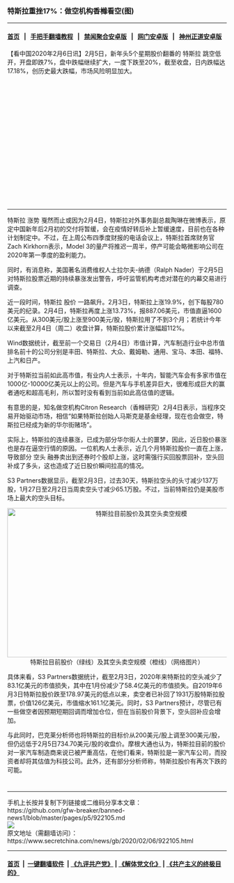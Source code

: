 ### 特斯拉重挫17%：做空机构香橼看空(图)
------------------------

#### [首页](https://github.com/gfw-breaker/banned-news1/blob/master/README.md) &nbsp;&nbsp;|&nbsp;&nbsp; [手把手翻墙教程](https://github.com/gfw-breaker/guides/wiki) &nbsp;&nbsp;|&nbsp;&nbsp; [禁闻聚合安卓版](https://github.com/gfw-breaker/bn-android) &nbsp;&nbsp;|&nbsp;&nbsp; [网门安卓版](https://github.com/oGate2/oGate) &nbsp;&nbsp;|&nbsp;&nbsp; [神州正道安卓版](https://github.com/SzzdOgate/update) 



<div class="article_right" style="fone-color:#000">
 <p>
  【看中国2020年2月6日讯】2月5日，新年头5个星期股价翻番的
  <span href="https://www.secretchina.com/news/gb/tag/特斯拉" target="_blank">
   特斯拉
  </span>
  跳空低开，开盘即跌7%，盘中跌幅继续扩大，一度下跌至20%，截至收盘，日内跌幅达17.18%，创历史最大跌幅，市场风险明显加大。
  <span id="hideid" name="hideid" style="color:red;display:none;">
   <span href="https://www.secretchina.com">
   </span>
  </span>
 </p>
 <div id="txt-mid1-t21-2017">
  <ins class="adsbygoogle" data-ad-client="ca-pub-1276641434651360" data-ad-slot="2451032099" style="display:inline-block;width:336px;height:280px">
  </ins>
  

---


  </div>
 </div>
 <p>
  特斯拉
  <span href="https://www.secretchina.com/news/gb/tag/涨势" target="_blank">
   涨势
  </span>
  戛然而止或因为2月4日，特斯拉对外事务副总裁陶琳在微博表示，原定中国新年后2月初的交付将暂缓，会在疫情好转后补上暂缓速度，目前也在各种计划制定中。不过，在上周公布四季度财报的电话会议上，特斯拉首席财务官Zach Kirkhorn表示，Model 3的量产将推迟一周半，停产可能会略微影响公司在2020年第一季度的盈利能力。
  <span id="hideid" name="hideid" style="color:red;display:none;">
   <span href="https://www.secretchina.com">
   </span>
  </span>
 </p>
 <p>
  同时，有消息称，美国著名消费维权人士拉尔夫-纳德（Ralph Nader）于2月5日对特斯拉股票近期的持续暴涨发出警告，呼吁监管机构考虑对潜在的内幕交易进行调查。
 </p>
 <p>
  近一段时间，特斯拉
  <span href="https://www.secretchina.com/news/gb/tag/股价" target="_blank">
   股价
  </span>
  一路飙升。2月3日，特斯拉上涨19.9%，创下每股780美元的纪录。2月4日，特斯拉再度上涨13.73%，报887.06美元，市值直逼1600亿美元。从300美元/股上涨至900美元/股，特斯拉用了不到3个月；若统计今年以来截至2月4日（周二）收盘计算，特斯拉股价累计涨幅超112%。
 </p>
 <p>
  Wind数据统计，截至前一个交易日（2月4日）市值计算，汽车制造行业中总市值排名前十的公司分别是丰田、特斯拉、大众、戴姆勒、通用、宝马、本田、福特、上汽和日产。
 </p>
 <p>
  对于特斯拉当前如此高市值，有业内人士表示，十年内，智能汽车会有多家市值在1000亿-10000亿美元以上的公司。但是汽车与手机差异巨大，很难形成巨大的赢者通吃和超高毛利，所以暂时没有看到当前如此高估值的逻辑。
 </p>
 <p>
  有意思的是，知名做空机构Citron Research（香橼研究）2月4日表示，当程序交易开始驱动市场，相信“如果特斯拉创始人马斯克是基金经理，现在也会做空，特斯拉已经成为新的华尔街赌场”。
 </p>
 <p>
  实际上，特斯拉的连续暴涨，已成为部分华尔街人士的噩梦，因此，近日股价暴涨也是存在逼空行情的原因。一位机构人士表示，近几个月特斯拉股价一直在上涨，导致部分
  <span href="https://www.secretchina.com/news/gb/tag/空头" target="_blank">
   空头
  </span>
  融券卖出到还券时个股却上涨，这时需强行买回股票回补，空头回补成了多头，这也造成了近日股价瞬间拉高的情况。
 </p>
 <p>
  S3 Partners数据显示，截至2月3日，过去30天，特斯拉空头的头寸减少137万股，1月27日至2月2日当周卖空头寸减少65.1万股。不过，当前特斯拉仍是美股市场上最大的空头目标。
 </p>
 <p style="text-align: center;">
  <img alt="特斯拉目前股价及其空头卖空规模" src="https://img3.secretchina.com/pic/2020/2-6/p2621041a853177833-ss.jpg" style="height:343px; width:600px"/>
  <br>
   特斯拉目前股价（绿线）及其空头卖空规模（橙线）（网络图片）
  </br>
 </p>
 <p>
  具体来看，S3 Partners数据统计，截至2月3日，2020年来特斯拉的空头减少了83.1亿美元的市值损失，其中在1月份减少了58.4亿美元的市值损失。自2019年6月3日特斯拉股价跌至178.97美元的低点以来，卖空者已补回了1931万股特斯拉股票，价值126亿美元，市值缩水161.1亿美元。同时，S3 Partners预计，尽管已有一些做空者因预期短期回调而增加仓位，但在当前股价背景下，空头回补应会增加。
 </p>
 <p>
  与此同时，巴克莱分析师也将特斯拉的目标价从200美元/股上调至300美元/股，但仍远低于2月5日734.70美元/股的收盘价。摩根大通也认为，特斯拉目前的股价对一家汽车制造商来说已被严重高估，在他们看来，特斯拉是一家汽车公司，而投资者却将其估值为科技公司。此外，还有部分分析师称，特斯拉股价有再次下跌的可能。
  <center>
   <div>
    <div id="txt-mid2-t22-2017" style="display: block;  max-height: 351px;  overflow: hidden;">
     <div id="SC-21xxx">
     </div>
     <ins class="adsbygoogle" data-ad-client="ca-pub-1276641434651360" data-ad-format="auto" data-ad-slot="4301710469" data-full-width-responsive="true" style="display:block">
     </ins>
    </div>
   </div>
  </center>
  <div style="padding-top:12px;">
  </div>
 </p>
</div>

<hr/>
手机上长按并复制下列链接或二维码分享本文章：<br/>
https://github.com/gfw-breaker/banned-news1/blob/master/pages/p5/922105.md <br/>
<a href='https://github.com/gfw-breaker/banned-news1/blob/master/pages/p5/922105.md'><img src='https://github.com/gfw-breaker/banned-news1/blob/master/pages/p5/922105.md.png'/></a> <br/>
原文地址（需翻墙访问）：https://www.secretchina.com/news/gb/2020/02/06/922105.html


------------------------
#### [首页](https://github.com/gfw-breaker/banned-news1/blob/master/README.md) &nbsp;|&nbsp; [一键翻墙软件](https://github.com/gfw-breaker/nogfw/blob/master/README.md) &nbsp;| [《九评共产党》](https://github.com/gfw-breaker/9ping.md/blob/master/README.md#九评之一评共产党是什么) | [《解体党文化》](https://github.com/gfw-breaker/jtdwh.md/blob/master/README.md) | [《共产主义的终极目的》](https://github.com/gfw-breaker/gczydzjmd.md/blob/master/README.md)


<img src='http://gfw-breaker.win/banned-news/pages/p5/922105.md' width='0px' height='0px'/>